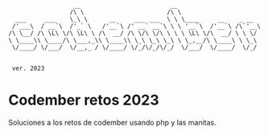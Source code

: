 ```
                  __                         __
                 /\ \                       /\ \
  ___     ___    \_\ \      __     ___ ___  \ \ \____     __    _ __
 /'___\  / __`\  /'_` \   /'__`\ /' __` __`\ \ \ '__`\  /'__`\ /\`'__\
/\ \__/ /\ \L\ \/\ \L\ \ /\  __/ /\ \/\ \/\ \ \ \ \L\ \/\  __/ \ \ \/
\ \____\\ \____/\ \___,_\\ \____\\ \_\ \_\ \_\ \ \_,__/\ \____\ \ \_\
 \/____/ \/___/  \/__,_ / \/____/ \/_/\/_/\/_/  \/___/  \/____/  \/_/
				

 ver. 2023
```
# Codember retos 2023
Soluciones a los retos de codember usando php y las manitas.
